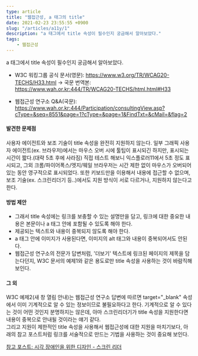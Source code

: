 ```yaml
---
type: article
title: "웹접근성, a 태그의 title"
date: 2021-02-23 23:55:55 +0900
slug: "/articles/a11y/1"
description: "a 태그에서 title 속성이 필수인지 궁금해서 알아보았다."
tags:
    - 웹접근성
---
```


a 태그에서 title 속성이 필수인지 궁금해서 알아보았다.

- W3C 워킹그룹 공식 문서(영문):
https://www.w3.org/TR/WCAG20-TECHS/H33.html
-> 국문 번역본: https://www.wah.or.kr:444/TR/WCAG20-TECHS/html.html#H33

- 웹접근성 연구소 Q&A(국문):
https://www.wah.or.kr:444/Participation/consultingView.asp?cType=&seq=8551&page=1?cType=&page=1&FindTxt=&cMail=&flag=2


#### 발견한 문제점
사용자 에이전트와 보조 기술이 title 속성을 완전히 지원하지 않는다.
일부 그래픽 사용자 에이전트(ex. 브라우저)에서는 마우스 오버 시에 툴팁이 표시되긴 하지만, 표시되는 시간이 짧다.(대략 5초 후에 사라짐) 직접 테스트 해보니 익스플로러11에서 5초 정도 표시되고, 그외 크롬/파이어폭스/엣지/웨일 브라우저는 시간 제한 없이 마우스가 오버되어있는 동안 영구적으로 표시되었다.
또한 키보드만을 이용해서 내용에 접근할 수 없으며, 보조 기술(ex. 스크린리더기 등..)에서도 지원 방식이 서로 다르거나, 지원하지 않는다고 한다.

#### 방법 제안
- 그래서 title 속성에는 링크를 보충할 수 있는 설명만을 담고, 링크에 대한 중요한 내용은 본문이나 a 태그 안에 포함될 수 있도록 해야 한다.
- 제공되는 텍스트와 내용이 중복되지 않도록 해야 한다.
- a 태그 안에 이미지가 사용된다면, 이미지의 alt 태그와 내용이 중복되어서도 안된다.
- 웹접근성 연구소의 전문가 답변처럼, '더보기' 텍스트에 링크된 페이지의 제목을 담는다던지, W3C 문서의 예제1와 같은 용도로만 title 속성을 사용하는 것이 바람직해보인다.

#### 그 외
W3C 예제2(새 창 열림 안내)는 웹접근성 연구소 답변에 따르면 target="_blank" 속성에서 이미 기계적으로 알 수 있는 정보이므로 불필요하다고 한다. 기계적으로 알 수 있다는 것이 어떤 것인지 분명하지는 않은데, 아마 스크린리더기가 title 속성을 지원한다면 내용이 중복으로 안내될 것이라는 얘기 같다.  
그리고 지원이 제한적인 title 속성을 사용해서 웹접근성에 대한 지원을 마치기보다, 아래의 참고 포스트처럼 링크를 서술적으로 만드는 기법을 사용하는 것이 중요해 보인다.

[참고 포스트: 시각 장애인을 위한 디자인 - 스크린 리더](https://vurias0203.tistory.com/entry/%EC%8B%9C%EA%B0%81-%EC%9E%A5%EC%95%A0%EC%9D%B8%EC%9D%84-%EC%9C%84%ED%95%9C-%EB%94%94%EC%9E%90%EC%9D%B8-%EC%8A%A4%ED%81%AC%EB%A6%B0-%EB%A6%AC%EB%8D%94)